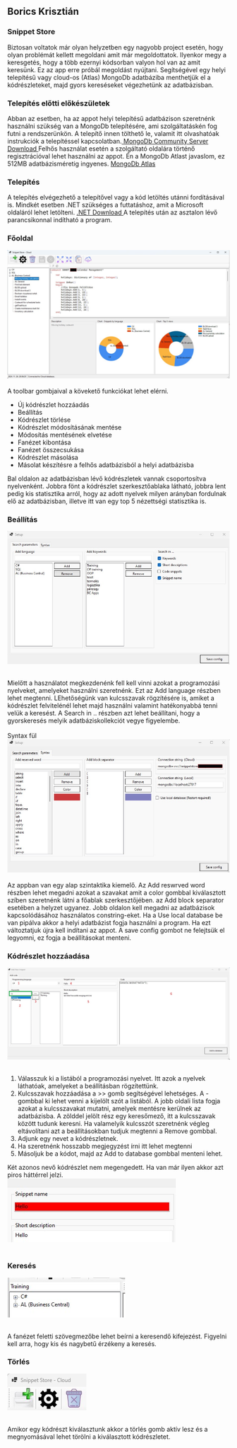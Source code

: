 ## Borics Krisztián
### Snippet Store

Biztosan voltatok már olyan helyzetben egy nagyobb project esetén, hogy olyan problémát kellett megoldani
amit már megoldottatok. Ilyenkor megy a keresgetés, hogy a több ezernyi kódsorban valyon hol van az amit keresünk.
Ez az app erre próbál megoldást nyújtani. Segítségével egy helyi telepítésű vagy cloud-os (Atlas) MongoDb
adatbáziba menthetjük el a kódrészleteket, majd gyors kereséseket végezhetünk az adatbázisban.

### Telepítés előtti előkészületek
Abban az esetben, ha az appot helyi telepítésű adatbázison szeretnénk használni szükség van a MongoDb telepítésére, ami szolgáltatáskén fog futni a rendszerünkön. A telepítő innen tölthető le, valamit itt olvashatóak instrukciók a telepítéssel kapcsolatban.[ MongoDb Community Server Download ](https://www.mongodb.com/try/download/community)
Felhős használat esetén a szolgáltató oldalára történő regisztrációval lehet használni az appot. Én a MongoDb Atlast javaslom, ez 512MB adatbázisméretig ingyenes. [ MongoDb Atlas ](https://www.mongodb.com/products/platform/atlas-database)

### Telepítés
A telepítés elvégezhető a telepítővel vagy a kód letöltés utánni fordításával is. Mindkét esetben .NET szükséges a futtatáshoz, amit a Microsoft oldaláról lehet letölteni. [ .NET Download ](https://dotnet.microsoft.com/en-us/download) A telepítés után az asztalon lévő parancsikonnal indítható a program.

### Főoldal

<img src=./pic/scr-main.jpg >
<br><br>
A toolbar gombjaival a kövekető funkciókat lehet elérni.

- Új kódrészlet hozzáadás
- Beállítás
- Kódrészlet törlése
- Kódrészlet módosításának mentése
- Módosítás mentésének elvetése
- Fanézet kibontása
- Fanézet összecsukása
- Kódrészlet másolása
- Másolat készítésre a felhős adatbázisból a helyi adatbázisba

Bal oldalon az adatbázisban lévő kódrészletek vannak csoportosítva nyelvenként. Jobbra fönt a kódrészlet szerkesztőablaka látható, jobbra lent pedig kis statisztika arról, hogy az adott nyelvek milyen arányban fordulnak elő az adatbázisban, illetve itt van egy top 5 nézettségi statisztika is.

### Beállítás
<img src=./pic/scr-setup-1.jpg ><br><br>

Mielőtt a használatot megkezdenénk fell kell vinni azokat a programozási nyelveket, amelyeket használni szeretnénk. Ezt az Add language részben lehet megtenni. LEhetőségünk van kulcsszavak rögzítésére is, amiket a kódrészlet felvitelénél lehet majd használni valamint hatékonyabbá tenni velük a keresést. A Search in .. részben azt lehet beállítani, hogy a gyorskeresés melyik adatbáziskollekciót vegye figyelembe.<br><br>
Syntax fül<br>
<img src=./pic/scr-setup-2.jpg ><br><br>
Az appban van egy alap szintaktika kiemelő. Az Add reswrved word részben lehet megadni azokat a szavakat amit a color gombbal kiválasztott szíben szeretnénk látni a főablak szerkesztőjében. az Add block separator esetében a helyzet ugyanez. Jobb oldalon kell megadni az adatbázisok kapcsolódásához használatos constring-eket. Ha a Use local database be van pipálva akkor a helyi adatbázist fogja használni a program. Ha ezt változtatjuk újra kell indítani az appot. A save config gombot ne felejtsük el legyomni, ez fogja a beállításokat menteni.


### Kódrészlet hozzáadása
<img src=./pic/scr-add-snip.jpg ><br><br>

1. Válasszuk ki a listából a programozási nyelvet. Itt azok a nyelvek láthatóak, amelyeket a beállításban rögzítettünk.
2. Kulcsszavak hozzáadása a >> gomb segítségével lehetséges. A - gombbal ki lehet venni a kijelölt szót a listából. A jobb oldali lista fogja azokat a kulcsszavakat mutatni, amelyek mentésre kerülnek az adatbázisba. A zölddel jelölt rész egy keresőmező, itt a kulcsszavak között tudunk keresni. Ha valamelyik kulcsszót szeretnénk végleg eltávolítani azt a beállításokban tudjuk megtenni a Remove gombbal.
4. Adjunk egy nevet a kódrészletnek. 
5. Ha szeretnénk hosszabb megjegyzést írni itt lehet megtenni
6. Másoljuk be a kódot, majd az Add to database gombbal menteni lehet.

Két azonos nevő kódrészlet nem megengedett. Ha van már ilyen akkor azt piros háttérrel jelzi.<br>
<img src=./pic/scr-exist-snip.jpg ><br><br>


### Keresés
<img src=./pic/scr-find.jpg ><br><br>

A fanézet feletti szövegmezőbe lehet beírni a keresendő kifejezést. Figyelni kell arra, hogy kis és nagybetű érzékeny a keresés.

### Törlés
<img src=./pic/scr-del-snip.jpg ><br><br>

Amikor egy kódrészt kiválasztunk akkor a törlés gomb aktív lesz és a megnyomásával lehet törölni a kiválasztott kódrészletet.